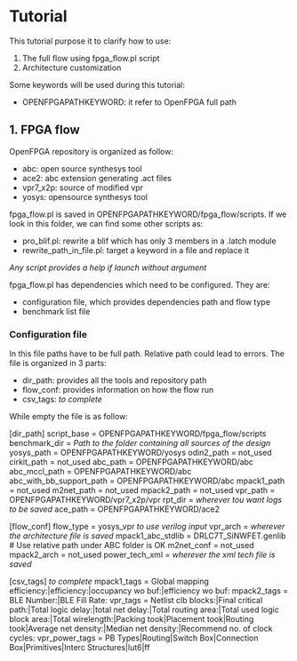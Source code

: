# Tutorial

This tutorial purpose it to clarify how to use:
1. The full flow using fpga_flow.pl script
2. Architecture customization

Some keywords will be used during this tutorial:
- OPENFPGAPATHKEYWORD: it refer to OpenFPGA full path

## 1. FPGA flow

OpenFPGA repository is organized as follow:
  - abc: open source synthesys tool
  - ace2: abc extension generating .act files
  - vpr7_x2p: source of modified vpr
  - yosys: opensource synthesys tool

fpga_flow.pl is saved in OPENFPGAPATHKEYWORD/fpga_flow/scripts. If we look in this folder, we can find some other scripts as:
  - pro_blif.pl: rewrite a blif which has only 3 members in a .latch module
  - rewrite_path_in_file.pl: target a keyword in a file and replace it

*Any script provides a help if launch without argument*

fpga_flow.pl has dependencies which need to be configured. They are:
  - configuration file, which provides dependencies path and flow type
  - benchmark list file

### Configuration file

In this file paths have to be full path. Relative path could lead to errors.
The file is organized in 3 parts: 
  - dir_path: provides all the tools and repository path
  - flow_conf: provides information on how the flow run
  - csv_tags: *to complete*

While empty the file is as follow:

[dir_path]
script_base = OPENFPGAPATHKEYWORD/fpga_flow/scripts
benchmark_dir = *Path to the folder containing all sources of the design*
yosys_path = OPENFPGAPATHKEYWORD/yosys
odin2_path = not_used
cirkit_path = not_used
abc_path = OPENFPGAPATHKEYWORD/abc
abc_mccl_path = OPENFPGAPATHKEYWORD/abc
abc_with_bb_support_path = OPENFPGAPATHKEYWORD/abc
mpack1_path = not_used
m2net_path = not_used
mpack2_path = not_used
vpr_path = OPENFPGAPATHKEYWORD/vpr7_x2p/vpr
rpt_dir = *wherever tou want logs to be saved*
ace_path = OPENFPGAPATHKEYWORD/ace2

[flow_conf]
flow_type = yosys_vpr *to use verilog input*
vpr_arch = *wherever the architecture file is saved*
mpack1_abc_stdlib = DRLC7T_SiNWFET.genlib # Use relative path under ABC folder is OK
m2net_conf = not_used
mpack2_arch = not_used
power_tech_xml = *wherever the xml tech file is saved*

[csv_tags] *to complete*
mpack1_tags = Global mapping efficiency:|efficiency:|occupancy wo buf:|efficiency wo buf:
mpack2_tags = BLE Number:|BLE Fill Rate: 
vpr_tags = Netlist clb blocks:|Final critical path:|Total logic delay:|total net delay:|Total routing area:|Total used logic block area:|Total wirelength:|Packing took|Placement took|Routing took|Average net density:|Median net density:|Recommend no. of clock cycles:
vpr_power_tags = PB Types|Routing|Switch Box|Connection Box|Primitives|Interc Structures|lut6|ff
